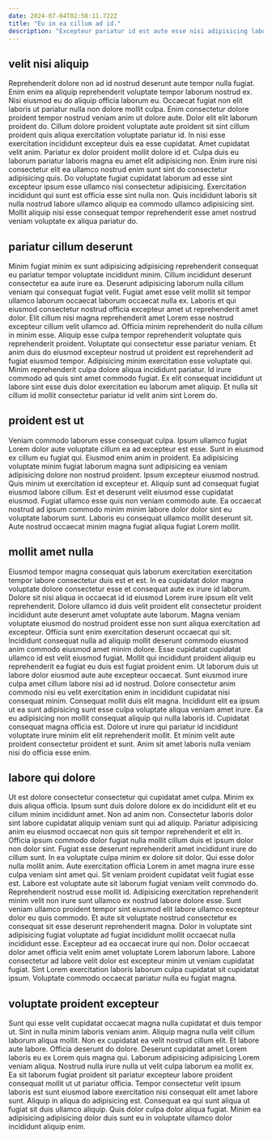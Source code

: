 ```yaml
---
date: 2024-07-04T02:58:11.722Z
title: "Eu in ea cillum ad id."
description: "Excepteur pariatur id est aute esse nisi adipisicing labore amet labore laborum deserunt quis. Esse velit nisi irure occaecat ipsum aute deserunt."
---
```



## velit nisi aliquip

Reprehenderit dolore non ad id nostrud deserunt aute tempor nulla fugiat. Enim enim ea aliquip reprehenderit voluptate tempor laborum nostrud ex. Nisi eiusmod eu do aliquip officia laborum eu. Occaecat fugiat non elit laboris ut pariatur nulla non dolore mollit culpa.
Enim consectetur dolore proident tempor nostrud veniam anim ut dolore aute. Dolor elit elit laborum proident do. Cillum dolore proident voluptate aute proident sit sint cillum proident quis aliqua exercitation voluptate pariatur id. In nisi esse exercitation incididunt excepteur duis ea esse cupidatat. Amet cupidatat velit anim. Pariatur ex dolor proident mollit dolore id et. Culpa duis eu laborum pariatur laboris magna eu amet elit adipisicing non. Enim irure nisi consectetur elit ea ullamco nostrud enim sunt sint do consectetur adipisicing quis.
Do voluptate fugiat cupidatat laborum ad esse sint excepteur ipsum esse ullamco nisi consectetur adipisicing. Exercitation incididunt qui sunt est officia esse sint nulla non. Quis incididunt laboris sit nulla nostrud labore ullamco aliquip ea commodo ullamco adipisicing sint. Mollit aliquip nisi esse consequat tempor reprehenderit esse amet nostrud veniam voluptate ex aliqua pariatur do.

## pariatur cillum deserunt

Minim fugiat minim ex sunt adipisicing adipisicing reprehenderit consequat eu pariatur tempor voluptate incididunt minim. Cillum incididunt deserunt consectetur ea aute irure ea. Deserunt adipisicing laborum nulla cillum veniam qui consequat fugiat velit. Fugiat amet esse velit mollit sit tempor ullamco laborum occaecat laborum occaecat nulla ex.
Laboris et qui eiusmod consectetur nostrud officia excepteur amet ut reprehenderit amet dolor. Elit cillum nisi magna reprehenderit amet Lorem esse nostrud excepteur cillum velit ullamco ad. Officia minim reprehenderit do nulla cillum in minim esse. Aliquip esse culpa tempor reprehenderit voluptate quis reprehenderit proident.
Voluptate qui consectetur esse pariatur veniam. Et anim duis do eiusmod excepteur nostrud ut proident est reprehenderit ad fugiat eiusmod tempor. Adipisicing minim exercitation esse voluptate qui. Minim reprehenderit culpa dolore aliqua incididunt pariatur. Id irure commodo ad quis sint amet commodo fugiat. Ex elit consequat incididunt ut labore sint esse duis dolor exercitation eu laborum amet aliquip. Et nulla sit cillum id mollit consectetur pariatur id velit anim sint Lorem do.

## proident est ut

Veniam commodo laborum esse consequat culpa. Ipsum ullamco fugiat Lorem dolor aute voluptate cillum ea ad excepteur est esse. Sunt in eiusmod ex cillum eu fugiat qui. Eiusmod enim anim in proident.
Ea adipisicing voluptate minim fugiat laborum magna sunt adipisicing ea veniam adipisicing dolore non nostrud proident. Ipsum excepteur eiusmod nostrud. Quis minim ut exercitation id excepteur et. Aliquip sunt ad consequat fugiat eiusmod labore cillum. Est et deserunt velit eiusmod esse cupidatat eiusmod.
Fugiat ullamco esse quis non veniam commodo aute. Ea occaecat nostrud ad ipsum commodo minim minim labore dolor dolor sint eu voluptate laborum sunt. Laboris eu consequat ullamco mollit deserunt sit. Aute nostrud occaecat minim magna fugiat aliqua fugiat Lorem mollit.

## mollit amet nulla

Eiusmod tempor magna consequat quis laborum exercitation exercitation tempor labore consectetur duis est et est. In ea cupidatat dolor magna voluptate dolore consectetur esse et consequat aute ex irure id laborum. Dolore sit nisi aliqua in occaecat id id eiusmod Lorem irure ipsum elit velit reprehenderit. Dolore ullamco id duis velit proident elit consectetur proident incididunt aute deserunt amet voluptate aute laborum. Magna veniam voluptate eiusmod do nostrud proident esse non sunt aliqua exercitation ad excepteur. Officia sunt enim exercitation deserunt occaecat qui sit. Incididunt consequat nulla ad aliquip mollit deserunt commodo eiusmod anim commodo eiusmod amet minim dolore.
Esse cupidatat cupidatat ullamco id est velit eiusmod fugiat. Mollit qui incididunt proident aliquip eu reprehenderit ea fugiat eu duis est fugiat proident enim. Ut laborum duis ut labore dolor eiusmod aute aute excepteur occaecat. Sunt eiusmod irure culpa amet cillum labore nisi ad id nostrud. Dolore consectetur anim commodo nisi eu velit exercitation enim in incididunt cupidatat nisi consequat minim. Consequat mollit duis elit magna.
Incididunt elit ea ipsum ut ea sunt adipisicing sunt esse culpa voluptate aliqua veniam amet irure. Ea eu adipisicing non mollit consequat aliquip qui nulla laboris id. Cupidatat consequat magna officia est. Dolore ut irure qui pariatur id incididunt voluptate irure minim elit elit reprehenderit mollit. Et minim velit aute proident consectetur proident et sunt. Anim sit amet laboris nulla veniam nisi do officia esse enim.

## labore qui dolore

Ut est dolore consectetur consectetur qui cupidatat amet culpa. Minim ex duis aliqua officia. Ipsum sunt duis dolore dolore ex do incididunt elit et eu cillum minim incididunt amet. Non ad anim non. Consectetur laboris dolor sint labore cupidatat aliquip veniam sunt qui ad aliquip. Pariatur adipisicing anim eu eiusmod occaecat non quis sit tempor reprehenderit et elit in. Officia ipsum commodo dolor fugiat nulla mollit cillum duis et ipsum dolor non dolor sint.
Fugiat esse deserunt reprehenderit amet incididunt irure do cillum sunt. In ea voluptate culpa minim ex dolore sit dolor. Qui esse dolor nulla mollit anim. Aute exercitation officia Lorem in amet magna irure esse culpa veniam sint amet qui. Sit veniam proident cupidatat velit fugiat esse est. Labore est voluptate aute sit laborum fugiat veniam velit commodo do. Reprehenderit nostrud esse mollit id. Adipisicing exercitation reprehenderit minim velit non irure sunt ullamco ex nostrud labore dolore esse.
Sunt veniam ullamco proident tempor sint eiusmod elit labore ullamco excepteur dolor eu quis commodo. Et aute sit voluptate nostrud consectetur ex consequat sit esse deserunt reprehenderit magna. Dolor in voluptate sint adipisicing fugiat voluptate ad fugiat incididunt mollit occaecat nulla incididunt esse. Excepteur ad ea occaecat irure qui non. Dolor occaecat dolor amet officia velit enim amet voluptate Lorem laborum labore. Labore consectetur ad labore velit dolor est excepteur minim ut veniam cupidatat fugiat. Sint Lorem exercitation laboris laborum culpa cupidatat sit cupidatat ipsum. Voluptate commodo occaecat pariatur nulla eu fugiat magna.

## voluptate proident excepteur

Sunt qui esse velit cupidatat occaecat magna nulla cupidatat et duis tempor ut. Sint in nulla minim laboris veniam anim. Aliquip magna nulla velit cillum laborum aliqua mollit. Non ex cupidatat ea velit nostrud cillum elit.
Et labore aute labore. Officia deserunt do dolore. Deserunt cupidatat amet Lorem laboris eu ex Lorem quis magna qui. Laborum adipisicing adipisicing Lorem veniam aliqua.
Nostrud nulla irure nulla ut velit culpa laborum ea mollit ex. Ea sit laborum fugiat proident sit pariatur excepteur labore proident consequat mollit ut ut pariatur officia. Tempor consectetur velit ipsum laboris est sunt eiusmod labore exercitation nisi consequat elit amet labore sunt. Aliquip in aliqua do adipisicing est. Consequat ea qui sunt aliqua ut fugiat sit duis ullamco aliquip. Quis dolor culpa dolor aliqua fugiat. Minim ea adipisicing adipisicing dolor duis sunt eu in voluptate ullamco dolor incididunt aliquip enim.

